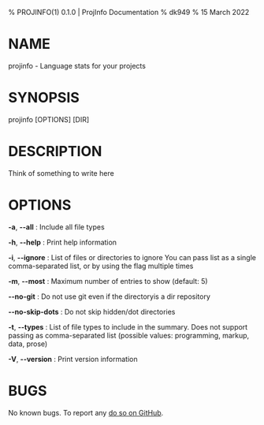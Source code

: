 % PROJINFO(1) 0.1.0 | ProjInfo Documentation
% dk949
% 15 March 2022

# NAME

projinfo - Language stats for your projects

# SYNOPSIS

projinfo \[OPTIONS] \[DIR]

# DESCRIPTION

Think of something to write here

# OPTIONS

**-a**, **--all**
: Include all file types

**-h**, **--help**
: Print help information

**-i**, **--ignore** <IGNORE>
: List of files or directories to ignore You can pass list as a single comma-separated list, or by using the flag multiple times

**-m**, **--most** <MOST>
: Maximum number of entries to show (default: 5)

**--no-git**
: Do not use git even if the directoryis a dir repository

**--no-skip-dots**
: Do not skip hidden/dot directories

**-t**, **--types** <TYPES>
: List of file types to include in the summary. Does not support passing as comma-separated list (possible values: programming, markup, data, prose)

**-V**, **--version**
: Print version information

# BUGS

No known bugs. To report any [do so on GitHub](https://github.com/dk949/ProjInfo/issues).
